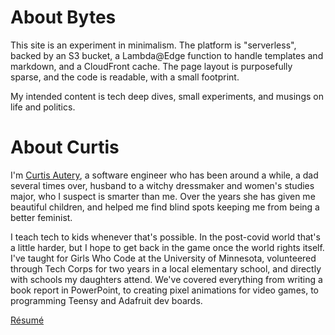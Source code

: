 # About Bytes

This site is an experiment in minimalism. The platform is "serverless", backed by an S3 bucket, a Lambda@Edge function to handle templates and markdown, and a CloudFront cache. The page layout is purposefully sparse, and the code is readable, with a small footprint.

My intended content is tech deep dives, small experiments, and musings on life and politics.

# About Curtis

I'm [Curtis Autery](mailto:curtis@autery.net), a software engineer who has been around a while, a dad several times over, husband to a witchy dressmaker and women's studies major, who I suspect is smarter than me. Over the years she has given me beautiful children, and helped me find blind spots keeping me from being a better feminist.

I teach tech to kids whenever that's possible. In the post-covid world that's a little harder, but I hope to get back in the game once the world rights itself. I've taught for Girls Who Code at the University of Minnesota, volunteered through Tech Corps for two years in a local elementary school, and directly with schools my daughters attend. We've covered everything from writing a book report in PowerPoint, to creating pixel animations for video games, to programming Teensy and Adafruit dev boards.

[Résumé](/Curtis-Autery.pdf)
